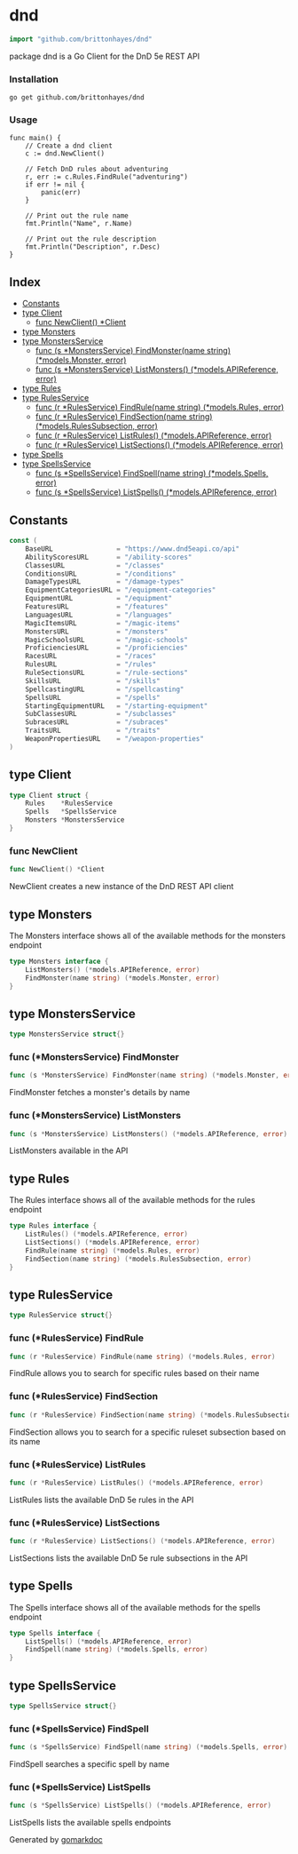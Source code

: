 <!-- Code generated by gomarkdoc. DO NOT EDIT -->

# dnd

```go
import "github.com/brittonhayes/dnd"
```

package dnd is a Go Client for the DnD 5e REST API

### Installation

```
go get github.com/brittonhayes/dnd
```

### Usage

```
func main() {
	// Create a dnd client
	c := dnd.NewClient()

	// Fetch DnD rules about adventuring
	r, err := c.Rules.FindRule("adventuring")
	if err != nil {
		panic(err)
	}

	// Print out the rule name
	fmt.Println("Name", r.Name)

	// Print out the rule description
	fmt.Println("Description", r.Desc)
}
```

## Index

- [Constants](<#constants>)
- [type Client](<#type-client>)
  - [func NewClient() *Client](<#func-newclient>)
- [type Monsters](<#type-monsters>)
- [type MonstersService](<#type-monstersservice>)
  - [func (s *MonstersService) FindMonster(name string) (*models.Monster, error)](<#func-monstersservice-findmonster>)
  - [func (s *MonstersService) ListMonsters() (*models.APIReference, error)](<#func-monstersservice-listmonsters>)
- [type Rules](<#type-rules>)
- [type RulesService](<#type-rulesservice>)
  - [func (r *RulesService) FindRule(name string) (*models.Rules, error)](<#func-rulesservice-findrule>)
  - [func (r *RulesService) FindSection(name string) (*models.RulesSubsection, error)](<#func-rulesservice-findsection>)
  - [func (r *RulesService) ListRules() (*models.APIReference, error)](<#func-rulesservice-listrules>)
  - [func (r *RulesService) ListSections() (*models.APIReference, error)](<#func-rulesservice-listsections>)
- [type Spells](<#type-spells>)
- [type SpellsService](<#type-spellsservice>)
  - [func (s *SpellsService) FindSpell(name string) (*models.Spells, error)](<#func-spellsservice-findspell>)
  - [func (s *SpellsService) ListSpells() (*models.APIReference, error)](<#func-spellsservice-listspells>)


## Constants

```go
const (
    BaseURL                = "https://www.dnd5eapi.co/api"
    AbilityScoresURL       = "/ability-scores"
    ClassesURL             = "/classes"
    ConditionsURL          = "/conditions"
    DamageTypesURL         = "/damage-types"
    EquipmentCategoriesURL = "/equipment-categories"
    EquipmentURL           = "/equipment"
    FeaturesURL            = "/features"
    LanguagesURL           = "/languages"
    MagicItemsURL          = "/magic-items"
    MonstersURL            = "/monsters"
    MagicSchoolsURL        = "/magic-schools"
    ProficienciesURL       = "/proficiencies"
    RacesURL               = "/races"
    RulesURL               = "/rules"
    RuleSectionsURL        = "/rule-sections"
    SkillsURL              = "/skills"
    SpellcastingURL        = "/spellcasting"
    SpellsURL              = "/spells"
    StartingEquipmentURL   = "/starting-equipment"
    SubClassesURL          = "/subclasses"
    SubracesURL            = "/subraces"
    TraitsURL              = "/traits"
    WeaponPropertiesURL    = "/weapon-properties"
)
```

## type Client

```go
type Client struct {
    Rules    *RulesService
    Spells   *SpellsService
    Monsters *MonstersService
}
```

### func NewClient

```go
func NewClient() *Client
```

NewClient creates a new instance of the DnD REST API client

## type Monsters

The Monsters interface shows all of the available methods for the monsters endpoint

```go
type Monsters interface {
    ListMonsters() (*models.APIReference, error)
    FindMonster(name string) (*models.Monster, error)
}
```

## type MonstersService

```go
type MonstersService struct{}
```

### func \(\*MonstersService\) FindMonster

```go
func (s *MonstersService) FindMonster(name string) (*models.Monster, error)
```

FindMonster fetches a monster's details by name

### func \(\*MonstersService\) ListMonsters

```go
func (s *MonstersService) ListMonsters() (*models.APIReference, error)
```

ListMonsters available in the API

## type Rules

The Rules interface shows all of the available methods for the rules endpoint

```go
type Rules interface {
    ListRules() (*models.APIReference, error)
    ListSections() (*models.APIReference, error)
    FindRule(name string) (*models.Rules, error)
    FindSection(name string) (*models.RulesSubsection, error)
}
```

## type RulesService

```go
type RulesService struct{}
```

### func \(\*RulesService\) FindRule

```go
func (r *RulesService) FindRule(name string) (*models.Rules, error)
```

FindRule allows you to search for specific rules based on their name

### func \(\*RulesService\) FindSection

```go
func (r *RulesService) FindSection(name string) (*models.RulesSubsection, error)
```

FindSection allows you to search for a specific ruleset subsection based on its name

### func \(\*RulesService\) ListRules

```go
func (r *RulesService) ListRules() (*models.APIReference, error)
```

ListRules lists the available DnD 5e rules in the API

### func \(\*RulesService\) ListSections

```go
func (r *RulesService) ListSections() (*models.APIReference, error)
```

ListSections lists the available DnD 5e rule subsections in the API

## type Spells

The Spells interface shows all of the available methods for the spells endpoint

```go
type Spells interface {
    ListSpells() (*models.APIReference, error)
    FindSpell(name string) (*models.Spells, error)
}
```

## type SpellsService

```go
type SpellsService struct{}
```

### func \(\*SpellsService\) FindSpell

```go
func (s *SpellsService) FindSpell(name string) (*models.Spells, error)
```

FindSpell searches a specific spell by name

### func \(\*SpellsService\) ListSpells

```go
func (s *SpellsService) ListSpells() (*models.APIReference, error)
```

ListSpells lists the available spells endpoints



Generated by [gomarkdoc](<https://github.com/princjef/gomarkdoc>)
